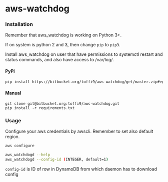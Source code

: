 # aws-watchdog

### Installation

Remember that aws_watchdog is working on Python 3+.

If on system is python 2 and 3, then change `pip` to `pip3`.


Install aws_watchdog on user that have permissions to systemctl restart and
 status commands, and also have access to /var/log/.

#### PyPi

```bash
pip install https://bitbucket.org/toffi9/aws-watchdog/get/master.zip#egg=aws_watchdog-0.0.1
```
#### Manual

```
git clone git@bitbucket.org:toffi9/aws-watchdog.git
pip install -r requirements.txt
```

### Usage

Configure your aws credentials by awscli. Remember to set also default region.
```bash
aws configure
```

```bash
aws_watchdogd --help
aws_watchdogd --config-id (INTEGER, default=1)
```

`config-id` is ID of row in DynamoDB from which daemon has to download config
